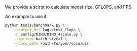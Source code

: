 We provide a scirpt to calculate model size, GFLOPS, and FPS.

An example to use it:
```bash
python tools/benchmark.py \
    --output_dir logs/test_flops \
    -c config/DINO/DINO_4scale.py \
    --options batch_size=1 \
    --coco_path /path/to/your/coco/dir
```

